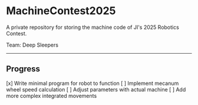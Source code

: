 # MachineContest2025

A private repository for storing the machine code of JI's 2025 Robotics Contest.

Team: Deep Sleepers

---

## Progress

[x] Write minimal program for robot to function
[ ] Implement mecanum wheel speed calculation
[ ] Adjust parameters with actual machine
[ ] Add more complex integrated movements
